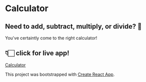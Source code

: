 # Calculator

## Need to add, subtract, multiply, or divide? 💭 
You've certaintly come to the right calculator!

## 👇🏻 click for live app!
[Calculator](https://jolly-fermat-3df33a.netlify.app/)


This project was bootstrapped with [Create React App](https://github.com/facebook/create-react-app).

